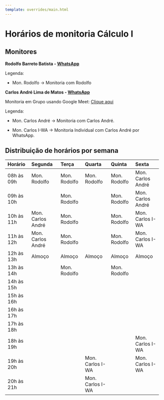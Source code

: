 ```yaml
---
template: overrides/main.html
---
```


# Horários de monitoria Cálculo I 

## Monitores 

**Rodolfo Barreto Batista - [WhatsApp](https://api.whatsapp.com/send?1=pt_BR&phone=5575981363026)** 

Legenda: 

+ Mon. Rodolfo -> Monitoria com Rodolfo 

**Carlos André Lima de Matos - [WhatsApp](https://api.whatsapp.com/send?1=pt_BR&phone=5575991940520)** 

Monitoria em Grupo usando Google Meet: [Clique aqui](https://meet.google.com/kgj-wbwi-tai)

Legenda: 

+ Mon. Carlos André -> Monitoria com Carlos André.

+ Mon. Carlos I-WA -> Monitoria Individual com Carlos André por WhatsApp.

## Distribuição de horários por semana 

| Horário    | Segunda              | Terça                | Quarta               | Quinta            | Sexta                |
| :--------- | :--------------------| :--------------------| :--------------------| :-----------------| :--------------------|
| 08h às 09h | Mon. Rodolfo         |  Mon. Rodolfo        | Mon. Rodolfo         | Mon. Rodolfo      | Mon. Carlos André                    |
| 09h às 10h |                      |  Mon. Rodolfo        |                      | Mon. Rodolfo      | Mon. Carlos André                     |
| 10h às 11h |  Mon. Carlos André   |  Mon. Rodolfo        |                      | Mon. Rodolfo      | Mon. Carlos I-WA                    |
| 11h às 12h |  Mon. Carlos André   |  Mon. Rodolfo        |                      | Mon. Rodolfo      | Mon. Carlos I-WA                     |
| 12h às 13h |  Almoço              |  Almoço              |   Almoço             | Almoço            |  Almoço                    |
| 13h às 14h |                      |  Mon. Rodolfo        |                      | Mon. Rodolfo |                      |
| 14h às 15h |                      |                      |                      |                      |                      |
| 15h às 16h |                      |                      |                      |                      |                      |
| 16h às 17h |                      |                      |                      |                      |                      |
| 17h às 18h |                      |                      |                      |                      |                      |
| 18h às 19h |                      |                      |                      |                      |  Mon. Carlos I-WA                    |
| 19h às 20h |                      |                      | Mon. Carlos I-WA     |                      | Mon. Carlos I-WA                     |
| 20h às 21h |                      |                      | Mon. Carlos I-WA     |                      |                      |

